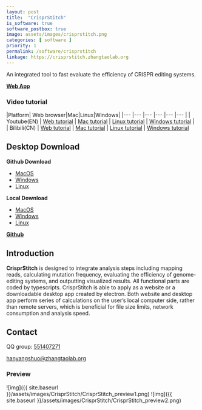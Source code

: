 ```yaml
---
layout: post
title:  "CrisprStitch"
is_software: true
software_postbox: true
image: assets/images/crisprstitch.png
categories: [ software ]
priority: 1
permalink: /software/crisprstitch
linkage: https://crisprstitch.zhangtaolab.org  
---
```

An integrated tool to fast evaluate the efficiency of CRISPR editing systems.

[**Web App**](https://crisprstitch.zhangtaolab.org)
<style type="text/css">
    table {
        width: 100%; 
        max-width: 65em; 
        border: 1px solid #dedede; 
        margin: 15px auto; 
        border-collapse: collapse; 
        empty-cells: show; 
    }
    table th,
    table td {
        border: 1px solid #dedede; 
        padding: 0 10px; 
    }
    table th {
        font-weight: bold;
        background: rgb(245, 245, 245); 
}
</style>
### Video tutorial

|Platform| Web browser|Mac|Linux|Windows|
|---        |---    |---   |---         |---     |---     |
| Youtube(EN)  | [Web tutorial](https://www.youtube.com/watch?v=zYwU-0t54wg&ab_channel=ZhangtaoLabTV) | [Mac tutorial](https://www.youtube.com/watch?v=2jLxRPMbhmQ&ab_channel=ZhangtaoLabTV) | [Linux tutorial](https://www.youtube.com/watch?v=qG92v8uyxRY&ab_channel=ZhangtaoLabTV) | [Windows tutorial](https://www.youtube.com/watch?v=GVN3B2cEAJo&ab_channel=ZhangtaoLabTV) |
| Bilibili(CN) | [Web tutorial](https://www.bilibili.com/video/BV1LN411b7Sa)                          | [Mac tutorial](https://www.bilibili.com/video/BV13m4y1g7XE/)                         | [Linux tutorial](https://www.bilibili.com/video/BV1hC4y1V7LP/)                         | [Windows tutorial](https://www.bilibili.com/video/BV1tw411r7i8/) 
 
## Desktop Download

**Github Download**
* [MacOS](https://github.com/zhangtaolab/CrisprStitch/releases/latest/download/CrisprStitch-darwin-x64.zip)
* [Windows](https://github.com/zhangtaolab/CrisprStitch/releases/latest/download/CrisprStitch-win32-x64.zip)
* [Linux](https://github.com/zhangtaolab/CrisprStitch/releases/latest/download/CrisprStitch-linux-x64.zip)

**Local Download**
* [MacOS](https://bioinfor.yzu.edu.cn/download/crisprstitch/CrisprStitch-darwin-x64.zip)
* [Windows](https://bioinfor.yzu.edu.cn/download/crisprstitch/CrisprStitch-win32-x64.zip)
* [Linux](https://bioinfor.yzu.edu.cn/download/crisprstitch/CrisprStitch-linux-x64.zip)

[**Github**](https://github.com/zhangtaolab/CrisprStitch)

## Introduction

**CrisprStitch** is designed to integrate analysis steps including mapping reads, calculating mutation frequency, evaluating the efficiency of genome-editing systems, and outputting visualized results. All functional parts are coded by typescripts. CrisprStitch is able to apply as a website or a downloadable desktop app created by electron. Both website and desktop app perform series of calculations on the user’s local computer side, rather than remote servers, which is beneficial for file size limits, network consumption and analysis speed.

## Contact

QQ group: [551407271](https://qm.qq.com/cgi-bin/qm/qr?k=4wOhvJmI1a1XPqTN_9y0sS4jV4ghsQAV&jump_from=webapi&authKey=NyZwN16eswqCBGDrb/wS9xEGW+xwJ0m553vrqpt6IejTbDb4Kxf5L5seXK+mLQh7)

[hanyangshuo@zhangtaolab.org](mailto:hanyangshuo@zhangtaolab.org)

### Preview

![img]({{ site.baseurl }}/assets/images/CrisprStitch/CrisprStitch_preview1.png)
![img]({{ site.baseurl }}/assets/images/CrisprStitch/CrisprStitch_preview2.png)